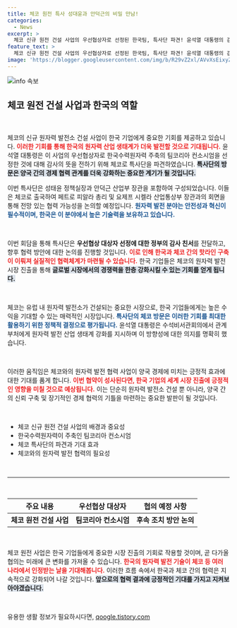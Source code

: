 ```yaml
---
title: 체코 원전 특사 성대윤과 안덕근의 비밀 만남!
categories:
  - News
excerpt: >
  체코 신규 원전 건설 사업의 우선협상자로 선정된 한국팀, 특사단 파견! 윤석열 대통령의 감사와 의지를 담은 친서를 전달하며 체코 총리 및 산업부 장관과 후속 조치 방안을 논의합니다. 원전 사업의 새로운 전환점이 될 이번 만남, 그 결과는?
feature_text: >
  체코 신규 원전 건설 사업의 우선협상자로 선정된 한국팀, 특사단 파견! 윤석열 대통령의 감사와 의지를 담은 친서를 전달하며 체코 총리 및 산업부 장관과 후속 조치 방안을 논의합니다. 원전 사업의 새로운 전환점이 될 이번 만남, 그 결과는?
image: 'https://blogger.googleusercontent.com/img/b/R29vZ2xl/AVvXsEixyZcFfHzMRdzZMjFBmAUKJYCLCGyLL1o632UiGVXcaFdKo_bkvkuCioo0uUKlGfBVcT3P84aROyZIXSBEx3Aw5nCQ3pTgDom1WDC4m8eifvWiAmWEEVb4x6G_l8C0QH225ldMjyaFvpxGEBGNO37VmDTDMHGhJPq73UglMfDca1-0aw/s1600/blogspot.png'
---
```


<p><img src="https://blogger.googleusercontent.com/img/b/R29vZ2xl/AVvXsEixyZcFfHzMRdzZMjFBmAUKJYCLCGyLL1o632UiGVXcaFdKo_bkvkuCioo0uUKlGfBVcT3P84aROyZIXSBEx3Aw5nCQ3pTgDom1WDC4m8eifvWiAmWEEVb4x6G_l8C0QH225ldMjyaFvpxGEBGNO37VmDTDMHGhJPq73UglMfDca1-0aw/s1600/blogspot.png" alt="info 속보" /></p>

<h2 data-ke-size="size26">체코 원전 건설 사업과 한국의 역할</h2>

<p data-ke-size="size16">&nbsp;</p>

<p>체코의 신규 원자력 발전소 건설 사업이 한국 기업에게 중요한 기회를 제공하고 있습니다. <b><span style="color: #ee2323;">이러한 기회를 통해 한국의 원자력 산업 생태계가 더욱 발전할 것으로 기대됩니다.</span></b> 윤석열 대통령은 이 사업의 우선협상자로 한국수력원자력 주축의 팀코리아 컨소시엄을 선정한 것에 대해 감사의 뜻을 전하기 위해 체코로 특사단을 파견하였습니다. <b><span style="background-color: #21538527;">특사단의 방문은 양국 간의 경제 협력 관계를 더욱 강화하는 중요한 계기가 될 것입니다.</span></b> </p>

<p>이번 특사단은 성태윤 정책실장과 안덕근 산업부 장관을 포함하여 구성되었습니다. 이들은 체코로 출국하여 페트로 피알라 총리 및 요제프 시켈라 산업통상부 장관과의 회면을 통해 전망 있는 협력 가능성을 논의할 예정입니다. <b><span style="color: #1a5490;">원자력 발전 분야는 안전성과 혁신이 필수적이며, 한국은 이 분야에서 높은 기술력을 보유하고 있습니다.</span></b> </p>

<p data-ke-size="size16">&nbsp;</p>

<p>이번 회담을 통해 특사단은 <b>우선협상 대상자 선정에 대한 정부의 감사 친서</b>를 전달하고, 향후 협력 방안에 대한 논의를 진행할 것입니다. <b><span style="color: #ee2323;">이로 인해 한국과 체코 간의 핫라인 구축이 이뤄져 실질적인 협력체계가 마련될 수 있습니다.</span></b> 한국 기업들은 체코의 원자력 발전시장 진출을 통해 <b><span style="background-color: #21538527;">글로벌 시장에서의 경쟁력을 한층 강화시킬 수 있는 기회를 얻게 됩니다.</span></b> </p>

<p data-ke-size="size16">&nbsp;</p>

<p>체코는 유럽 내 원자력 발전소가 건설되는 중요한 시장으로, 한국 기업들에게는 높은 수익을 기대할 수 있는 매력적인 시장입니다. <b><span style="color: #1a5490;">특사단의 체코 방문은 이러한 기회를 최대한 활용하기 위한 정책적 결정으로 평가됩니다.</span></b> 윤석열 대통령은 수석비서관회의에서 관계 부처에게 원자력 발전 산업 생태계 강화를 지시하며 이 방향성에 대한 의지를 명확히 했습니다. </p>

<p data-ke-size="size16">&nbsp;</p>

<p>이러한 움직임은 체코와의 원자력 발전 협력 사업이 양국 경제에 미치는 긍정적 효과에 대한 기대를 품게 합니다. <b><span style="color: #ee2323;">이번 협약이 성사된다면, 한국 기업의 세계 시장 진출에 긍정적인 영향을 미칠 것으로 예상됩니다.</span></b>  이는 단순히 원자력 발전소 건설 뿐 아니라, 양국 간의 신뢰 구축 및 장기적인 경제 협력의 기틀을 마련하는 중요한 발판이 될 것입니다.</p>

<p data-ke-size="size16">&nbsp;</p>

<ul>
    <li>체코 신규 원전 건설 사업의 배경과 중요성</li>
    <li>한국수력원자력이 주축인 팀코리아 컨소시엄</li>
    <li>체코 특사단의 파견과 기대 효과</li>
    <li>체코와의 원자력 발전 협력의 필요성</li>
</ul>

<p data-ke-size="size16">&nbsp;</p>

<hr>

<p data-ke-size="size16">&nbsp;</p> 

<table style="width: 100%; text-align: center;">
    <thead>
        <tr>
            <th style="text-align: center;">주요 내용</th>
            <th style="text-align: center;">우선협상 대상자</th>
            <th style="text-align: center;">협의 예정 사항</th>
        </tr>
    </thead>
    <tbody>
        <tr>
            <td style="text-align: center; height: 17px;"><b>체코 원전 건설 사업</b></td>
            <td style="text-align: center; height: 17px;"><b>팀코리아 컨소시엄</b></td>
            <td style="text-align: center; height: 17px;"><b>후속 조치 방안 논의</b></td>
        </tr>
    </tbody>
</table>

<p data-ke-size="size16">&nbsp;</p>

<p>체코 원전 사업은 한국 기업들에게 중요한 시장 진출의 기회로 작용할 것이며, 곧 다가올 협의는 미래에 큰 변화를 가져올 수 있습니다. <b><span style="color: #ee2323;">한국의 원자력 발전 기술이 체코 등 여러 나라에서 인정받는 날을 기대해봅니다.</span></b> 이러한 흐름 속에서 한국과 체코 간의 협력은 지속적으로 강화되어 나갈 것입니다. <b><span style="background-color: #21538527;">앞으로의 협력 결과에 긍정적인 기대를 가지고 지켜보아야겠습니다.</span></b> </p>

<p data-ke-size="size16">&nbsp;</p>
유용한 생활 정보가 필요하시다면, <a href="https://qoogle.tistory.com" rel="dofollow">qoogle.tistory.com</a>


